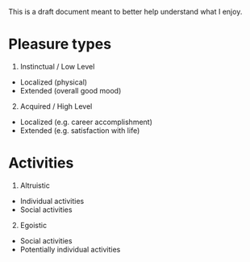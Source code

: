 This is a draft document meant to better help understand what I enjoy.

# Pleasure types

1. Instinctual / Low Level
  - Localized (physical)
  - Extended (overall good mood)
2. Acquired / High Level
  - Localized (e.g. career accomplishment)
  - Extended (e.g. satisfaction with life)

# Activities

1. Altruistic
  - Individual activities
  - Social activities
2. Egoistic
  - Social activities
  - Potentially individual activities
